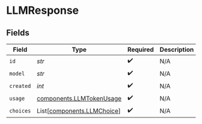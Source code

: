 # LLMResponse


## Fields

| Field                                                                | Type                                                                 | Required                                                             | Description                                                          |
| -------------------------------------------------------------------- | -------------------------------------------------------------------- | -------------------------------------------------------------------- | -------------------------------------------------------------------- |
| `id`                                                                 | *str*                                                                | :heavy_check_mark:                                                   | N/A                                                                  |
| `model`                                                              | *str*                                                                | :heavy_check_mark:                                                   | N/A                                                                  |
| `created`                                                            | *int*                                                                | :heavy_check_mark:                                                   | N/A                                                                  |
| `usage`                                                              | [components.LLMTokenUsage](../../models/components/llmtokenusage.md) | :heavy_check_mark:                                                   | N/A                                                                  |
| `choices`                                                            | List[[components.LLMChoice](../../models/components/llmchoice.md)]   | :heavy_check_mark:                                                   | N/A                                                                  |